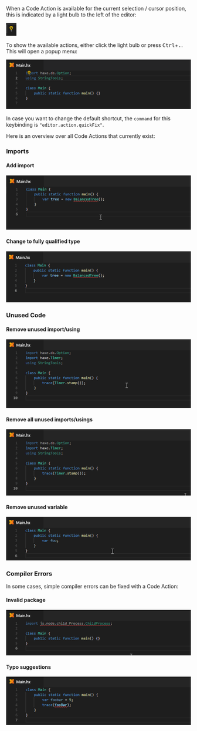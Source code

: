 When a Code Action is available for the current selection / cursor position, this is indicated by a light bulb to the left of the editor:

![](images/code-actions/light-bulb.png)

To show the available actions, either click the light bulb or press <kbd>Ctrl</kbd>+<kbd>.</kbd>. This will open a popup menu:

![](images/code-actions/popup.png)

In case you want to change the default shortcut, the `command` for this keybinding is `"editor.action.quickFix"`.

Here is an overview over all Code Actions that currently exist:

### Imports

#### Add import

![](images/code-actions/add-import_.gif)

#### Change to fully qualified type

![](images/code-actions/fully-qualified_.gif)

### Unused Code

#### Remove unused import/using

![](images/code-actions/unused-import_.gif)

#### Remove all unused imports/usings

![](images/code-actions/unused-imports_.gif)

#### Remove unused variable

![](images/code-actions/unused-var_.gif)

### Compiler Errors

In some cases, simple compiler errors can be fixed with a Code Action:

#### Invalid package

![](images/code-actions/invalid-package_.gif)

#### Typo suggestions

![](images/code-actions/typo-suggestion_.gif)